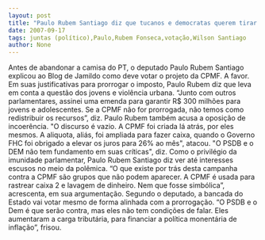 ```yaml
---
layout: post
title: "Paulo Rubem Santiago diz que tucanos e democratas querem tirar proveito político da votação da CPMF"
date: 2007-09-17
tags: juntas (político),Paulo,Rubem Fonseca,votação,Wilson Santiago
author: None
---
```

Antes de abandonar a camisa do PT, o deputado Paulo Rubem Santiago explicou ao Blog de Jamildo como deve votar o projeto da CPMF. A favor.
Em suas justificativas para prorrogar o imposto, Paulo Rubem diz que leva em conta a quest&atilde;o dos jovens e viol&ecirc;ncia urbana. &ldquo;Junto com outros parlamentares, assinei uma emenda para garantir R$ 300 milh&otilde;es para jovens e adolescentes. Se a CPMF n&atilde;o for prorrogada, n&atilde;o temos como redistribuir os recursos&rdquo;, diz.
Paulo Rubem tamb&eacute;m acusa a oposi&ccedil;&atilde;o de incoer&ecirc;ncia. &quot;O discurso &eacute; vazio. A CPMF foi criada l&aacute; atr&aacute;s, por eles mesmos. A aliquota, ali&aacute;s, foi ampliada para fazer caixa, quando o Governo FHC foi obrigado a elevar os juros para 26% ao m&ecirc;s&quot;, atacou. &quot;O PSDB e o DEM n&atilde;o tem fundamento em suas cr&iacute;ticas&quot;, diz.
Como o privil&eacute;gio da imunidade parlamentar, Paulo Rubem Santiago diz ver at&eacute; interesses escusos no meio da pol&ecirc;mica. &ldquo;O que existe por tr&aacute;s desta campanha contra a CPMF s&atilde;o grupos que n&atilde;o podem aparecer. A CPMF &eacute; usada para rastrear caixa 2 e lavagem de dinheiro. Nem que fosse simb&oacute;lica&rdquo;, acrescenta, em sua argumenta&ccedil;&atilde;o.
Segundo o deputado, a bancada do Estado vai votar mesmo de forma alinhada com a prorroga&ccedil;&atilde;o. &ldquo;O PSDB e o Dem &eacute; que ser&atilde;o contra, mas eles n&atilde;o tem condi&ccedil;&otilde;es de falar. Eles aumentaram a carga tribut&aacute;ria, para financiar a pol&iacute;tica monent&aacute;ria de infla&ccedil;&atilde;o&rdquo;, frisou.&nbsp; 